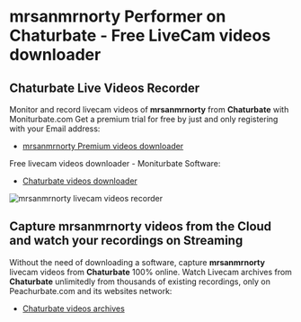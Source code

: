 # mrsanmrnorty Performer on Chaturbate - Free LiveCam videos downloader

## Chaturbate Live Videos Recorder

Monitor and record livecam videos of **mrsanmrnorty** from **Chaturbate** with Moniturbate.com
Get a premium trial for free by just and only registering with your Email address:
* [mrsanmrnorty Premium videos downloader](https://moniturbate.com/request-demo-licence-key.html)

Free livecam videos downloader - Moniturbate Software:
* [Chaturbate videos downloader](https://moniturbate.com/moniturbate-download-software.html)

![mrsanmrnorty livecam videos recorder](https://peachurnet.com/templates/moniturbate-software.png)


## Capture mrsanmrnorty videos from the Cloud and watch your recordings on Streaming

Without the need of downloading a software, capture **mrsanmrnorty** livecam videos from **Chaturbate** 100% online.
Watch Livecam archives from **Chaturbate** unlimitedly from thousands of existing recordings, only on Peachurbate.com and its websites network:
* [Chaturbate videos archives](https://peachurnet.com/)